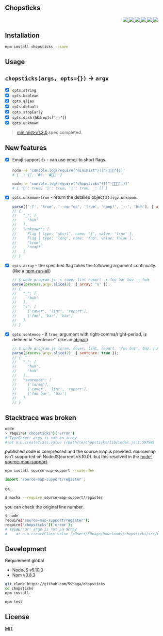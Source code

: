 Chopsticks
---

<p align="right">
  <a href="https://npmjs.org/package/chopsticks">
    <img src="https://img.shields.io/npm/v/chopsticks.svg?style=flat-square">
  </a>
  <a href="https://travis-ci.org/59naga/chopsticks">
    <img src="http://img.shields.io/travis/59naga/chopsticks.svg?style=flat-square">
  </a>
  <a href="https://ci.appveyor.com/project/59naga/chopsticks">
    <img src="https://img.shields.io/appveyor/ci/59naga/chopsticks.svg?style=flat-square">
  </a>
  <a href="https://codeclimate.com/github/59naga/chopsticks/coverage">
    <img src="https://img.shields.io/codeclimate/github/59naga/chopsticks.svg?style=flat-square">
  </a>
  <a href="https://codeclimate.com/github/59naga/chopsticks">
    <img src="https://img.shields.io/codeclimate/coverage/github/59naga/chopsticks.svg?style=flat-square">
  </a>
  <a href="https://gemnasium.com/59naga/chopsticks">
    <img src="https://img.shields.io/gemnasium/59naga/chopsticks.svg?style=flat-square">
  </a>
</p>

Installation
---
```bash
npm install chopsticks --save
```

Usage
---

## `chopsticks(args, opts={})` -> `argv`
- [x] `opts.string`
- [x] `opts.boolean`
- [x] `opts.alias`
- [x] `opts.default`
- [x] `opts.stopEarly`
- [x] `opts.dash` (aka `opts['--']`)
- [x] `opts.unknown`

> [minimist-v1.2.0](https://github.com/substack/minimist#methods) spec completed.

## New features
- [x] Emoji support :+1: - can use emoji to short flags.
  ```bash
  node -e 'console.log(require("minimist")(["-🍣👹👺"]))'
  # { _: [], '�': '�👹👺' }

  node -e 'console.log(require("chopsticks")(["-🍣👹👺"]))'
  # { '🍣': true, '👹': true, '👺': true, _: [] }
  ```

- [x] `opts.unknown=true` - return the detailed object at `argv.unknown`.

  ```js
  parse(['-f', 'true', '--no-foo', 'true', 'noop!', '--', 'huh'], { unknown: true });
  // {
  //   "_": [
  //     "huh"
  //   ],
  //   "unknown": [
  //     Flag { type: 'short', name: 'f', value: 'true' },
  //     Flag { type: 'long', name: 'foo', value: false },
  //     "true",
  //     "noop!"
  //   ]
  // }
  ```

- [x] `opts.array` - the specified flag takes the following argument continually. (like a [npm-run-all](https://github.com/mysticatea/npm-run-all#run-a-mix-of-sequential-and-parallel-tasks))

  ```js
  // $ node program.js -s cover lint report -s foo bar baz -- huh
  parse(process.argv.slice(2), { array: 's' });
  // {
  //   "_": [
  //     "huh"
  //   ],
  //   "s": [
  //     ['cover', 'lint', 'report'],
  //     ['foo', 'bar', 'baz']
  //   ]
  // }
  ```

- [x] `opts.sentence` - if `true`, argument with right-comma/right-period, is defined in "sentence". (like an [abigail](https://github.com/abigailjs/abigail#usage))

  ```js
  // $ node program.js lorem. cover, lint, report. 'foo bar', baz. huh -- huh
  parse(process.argv.slice(2), { sentence: true });
  // {
  //   "_": [
  //     "huh",
  //     "huh"
  //   ],
  //   "sentence": [
  //     ['lorem'],
  //     ['cover', 'lint', 'report'],
  //     ['foo bar', 'baz']
  //   ]
  // }
  ```

Stacktrace was broken
---
```bash
node
> require('chopsticks')('error')
# TypeError: args is not an array
# at n.u.createClass.value (/path/to/chopsticks/lib/index.js:1:59798)
```
published code is compressed and the source map is provided.
sourcemap isn't supported on NodeJS(current v5.10.0). but this resolved in the [node-source-map-support](https://github.com/evanw/node-source-map-support#readme).

```bash
npm install source-map-support --save-dev
```
```js
import 'source-map-support/register';
```
or...
```bash
$ mocha --require source-map-support/register
```

you can check the original line number.

```bash
$ node
require('source-map-support/register');
require('chopsticks')('error');
# TypeError: args is not an array
#    at n.u.createClass.value (/Users/59naga/Downloads/chopsticks/src/Chopsticks.js:58:13)
```

Development
---
Requirement global
* NodeJS v5.10.0
* Npm v3.8.3

```bash
git clone https://github.com/59naga/chopsticks
cd chopsticks
npm install

npm test
```

License
---
[MIT](http://59naga.mit-license.org/)
